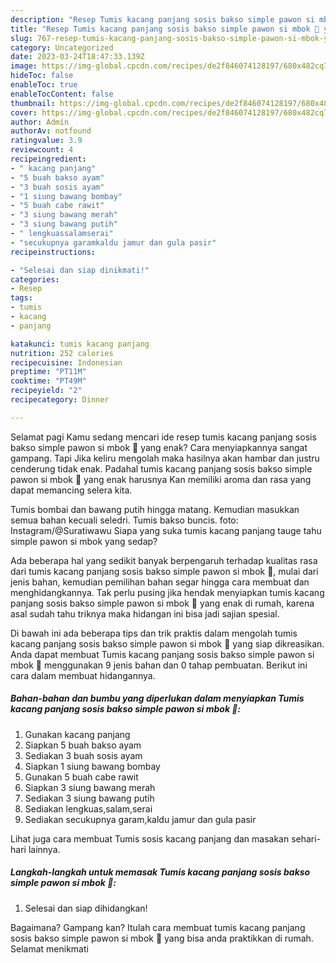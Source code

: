 ```yaml
---
description: "Resep Tumis kacang panjang sosis bakso simple pawon si mbok 🧅 yang Lezat Sekali"
title: "Resep Tumis kacang panjang sosis bakso simple pawon si mbok 🧅 yang Lezat Sekali"
slug: 767-resep-tumis-kacang-panjang-sosis-bakso-simple-pawon-si-mbok-yang-lezat-sekali
category: Uncategorized
date: 2023-03-24T18:47:33.139Z
image: https://img-global.cpcdn.com/recipes/de2f846074128197/680x482cq70/tumis-kacang-panjang-sosis-bakso-simple-pawon-si-mbok-foto-resep-utama.jpg
hideToc: false
enableToc: true
enableTocContent: false
thumbnail: https://img-global.cpcdn.com/recipes/de2f846074128197/680x482cq70/tumis-kacang-panjang-sosis-bakso-simple-pawon-si-mbok-foto-resep-utama.jpg
cover: https://img-global.cpcdn.com/recipes/de2f846074128197/680x482cq70/tumis-kacang-panjang-sosis-bakso-simple-pawon-si-mbok-foto-resep-utama.jpg
author: Admin
authorAv: notfound
ratingvalue: 3.9
reviewcount: 4
recipeingredient:
- " kacang panjang"
- "5 buah bakso ayam"
- "3 buah sosis ayam"
- "1 siung bawang bombay"
- "5 buah cabe rawit"
- "3 siung bawang merah"
- "3 siung bawang putih"
- " lengkuassalamserai"
- "secukupnya garamkaldu jamur dan gula pasir"
recipeinstructions:

- "Selesai dan siap dinikmati!"
categories:
- Resep
tags:
- tumis
- kacang
- panjang

katakunci: tumis kacang panjang 
nutrition: 252 calories
recipecuisine: Indonesian
preptime: "PT11M"
cooktime: "PT49M"
recipeyield: "2"
recipecategory: Dinner

---
```



Selamat pagi Kamu sedang mencari ide resep tumis kacang panjang sosis bakso simple pawon si mbok 🧅 yang enak? Cara menyiapkannya sangat gampang. Tapi Jika keliru mengolah maka hasilnya akan hambar dan justru cenderung tidak enak. Padahal tumis kacang panjang sosis bakso simple pawon si mbok 🧅 yang enak harusnya Kan memiliki aroma dan rasa yang dapat memancing selera kita.


Tumis bombai dan bawang putih hingga matang. Kemudian masukkan semua bahan kecuali seledri. Tumis bakso buncis. foto: Instagram/@Suratiwawu Siapa yang suka tumis kacang panjang tauge tahu simple pawon si mbok yang sedap?

Ada beberapa hal yang sedikit banyak berpengaruh terhadap kualitas rasa dari tumis kacang panjang sosis bakso simple pawon si mbok 🧅, mulai dari jenis bahan, kemudian pemilihan bahan segar hingga cara membuat dan menghidangkannya. Tak perlu pusing jika hendak menyiapkan tumis kacang panjang sosis bakso simple pawon si mbok 🧅 yang enak di rumah, karena asal sudah tahu triknya maka hidangan ini bisa jadi sajian spesial.


Di bawah ini ada beberapa tips dan trik praktis dalam mengolah tumis kacang panjang sosis bakso simple pawon si mbok 🧅 yang siap dikreasikan. Anda dapat membuat Tumis kacang panjang sosis bakso simple pawon si mbok 🧅 menggunakan 9 jenis bahan dan 0 tahap pembuatan. Berikut ini cara dalam membuat hidangannya.

<!--inarticleads1-->

##### Bahan-bahan dan bumbu yang diperlukan dalam menyiapkan Tumis kacang panjang sosis bakso simple pawon si mbok 🧅:

1. Gunakan  kacang panjang
1. Siapkan 5 buah bakso ayam
1. Sediakan 3 buah sosis ayam
1. Siapkan 1 siung bawang bombay
1. Gunakan 5 buah cabe rawit
1. Siapkan 3 siung bawang merah
1. Sediakan 3 siung bawang putih
1. Sediakan  lengkuas,salam,serai
1. Sediakan secukupnya garam,kaldu jamur dan gula pasir


Lihat juga cara membuat Tumis sosis kacang panjang dan masakan sehari-hari lainnya. 

<!--inarticleads2-->

##### Langkah-langkah untuk memasak Tumis kacang panjang sosis bakso simple pawon si mbok 🧅:


1. Selesai dan siap dihidangkan!



Bagaimana? Gampang kan? Itulah cara membuat tumis kacang panjang sosis bakso simple pawon si mbok 🧅 yang bisa anda praktikkan di rumah. Selamat menikmati
